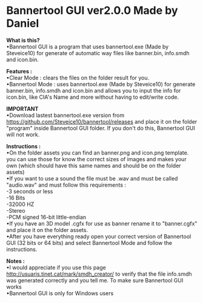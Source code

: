 <h1>Bannertool GUI ver2.0.0 Made by Daniel</h1>

<b>What is this? </b>
<br>•Bannertool GUI is a program that uses bannertool.exe (Made by Steveice10) for generate of automatic way files like banner.bin, info.smdh and icon.bin.

<b>Features : </b>
<br>•Clear Mode : clears the files on the folder result for you. 
<br>•Bannertool Mode : uses bannertool.exe (Made by Steveice10) for generate banner.bin, info.smdh and icon.bin and allows you to input the info for icon.bin, like CIA's Name and more without having to edit/write code.

<b>IMPORTANT </b>
<br>•Download lastest bannertool.exe version from <https://github.com/Steveice10/bannertool/releases> and place it on the folder "program" inside Bannertool GUI folder. If you don't do this, Bannertool GUI will not work.

<b>Instructions : </b>
<br>•On the folder assets you can find an banner.png and icon.png template. you can use those for know the correct sizes of images and makes your own (which should have this same names and should be on the folder assets) 
<br>•If you want to use a sound the file must be .wav and must be called "audio.wav" and must follow this requirements :
<br> -3 seconds or less 
<br> -16 Bits 
<br> -32000 HZ 
<br> -Stereo 
<br> -PCM signed 16-bit little-endian 
<br>•If you have an 3D model .cgfx for use as banner rename it to "banner.cgfx" and place it on the folder assets. 
<br>•After you have everything ready open your correct version of Bannertool GUI (32 bits or 64 bits) and select Bannertool Mode and follow the instructions.

<b>Notes : </b>
<br>•I would appreciate if you use this page <http://usuaris.tinet.cat/mark/smdh_creator/> to verify that the file
 info.smdh was generated correctly and you tell me. To make sure Bannertool GUI works 
<br>•Bannertool GUI is only for Windows users
